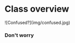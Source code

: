 # Class overview
<div class="center">
  ![Confused?](img/confused.jpg)
</div>
<h3 class="fragment center">Don't worry</h3>
